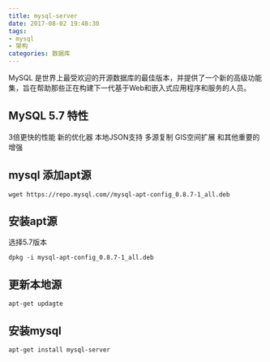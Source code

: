 ```yaml
---
title: mysql-server
date: 2017-08-02 19:48:30
tags:
- mysql
- 架构
categories: 数据库
---
```

MySQL 是世界上最受欢迎的开源数据库的最佳版本，并提供了一个新的高级功能集，旨在帮助那些正在构建下一代基于Web和嵌入式应用程序和服务的人员。
<!-- more -->
## MySQL 5.7 特性
3倍更快的性能
新的优化器
本地JSON支持
多源复制
GIS空间扩展
和其他重要的增强
## mysql 添加apt源
```
wget https://repo.mysql.com//mysql-apt-config_0.8.7-1_all.deb
```
## 安装apt源
选择5.7版本
```
dpkg -i mysql-apt-config_0.8.7-1_all.deb
```
## 更新本地源
```
apt-get updagte
```
## 安装mysql
```
apt-get install mysql-server
```
